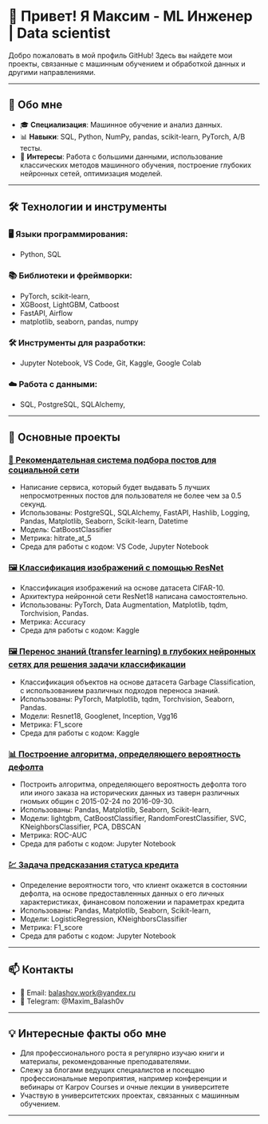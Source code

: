 # 👋 Привет! Я Максим - ML Инженер | Data scientist

Добро пожаловать в мой профиль GitHub! Здесь вы найдете мои проекты, связанные с машинным обучением и обработкой данных и другими направлениями.

---

## 🚀 Обо мне

- 🎓 **Специализация**: Машинное обучение и анализ данных.
- 📊 **Навыки**: SQL, Python, NumPy, pandas, scikit-learn, PyTorch, A/B тесты.
- 🎯 **Интересы**: Работа с большими данными, использование классических методов машинного обучения, построение глубоких нейронных сетей, оптимизация моделей.


---

## 🛠 Технологии и инструменты

### 🖥 Языки программирования:
- Python, SQL

### 📚 Библиотеки и фреймворки:
- PyTorch, scikit-learn, 
- XGBoost, LightGBM, Catboost
- FastAPI, Airflow
- matplotlib, seaborn, pandas, numpy

### 🛠 Инструменты для разработки:
- Jupyter Notebook, VS Code, Git, Kaggle, Google Colab

### ☁️ Работа с данными:
- SQL, PostgreSQL, SQLAlchemy,  
---

## 📂 Основные проекты

  
### [📱 Рекомендательная система подбора постов для социальной сети](https://github.com/bal-max/Post-recommendations)
- Написание сервиса, который будет выдавать 5 лучших непросмотренных постов для пользователя не более чем за 0.5 секунд.
- Использованы: PostgreSQL, SQLAlchemy, FastAPI, Hashlib, Logging, Pandas, Matplotlib, Seaborn, Scikit-learn, Datetime
- Модель: CatBoostClassifier
- Метрика: hitrate_at_5 
- Cреда для работы с кодом: VS Code, Jupyter Notebook

### [🖼️ Классификация изображений с помощью ResNet](https://github.com/bal-max/Lab_CNN)  
- Классификация изображений на основе датасета CIFAR-10.  
- Архитектура нейронной сети ResNet18 написана самостоятельно.  
- Использованы: PyTorch, Data Augmentation, Matplotlib, tqdm, Torchvision, Pandas.
- Метрика: Accuracy
- Cреда для работы с кодом: Kaggle

### [🖼️ Перенос знаний (transfer learning) в глубоких нейронных сетях для решения задачи классификации](https://github.com/bal-max/Lab_transfer_learning)
- Классификация объектов на основе датасета Garbage Classification, с использованием различных подходов переноса знаний.
- Использованы: PyTorch, Matplotlib, tqdm, Torchvision, Seaborn, Pandas.
- Модели: Resnet18, Googlenet, Inception, Vgg16
- Метрика: F1_score
- Cреда для работы с кодом: Kaggle

### [📊 Построение алгоритма, определяющего вероятность дефолта](https://github.com/bal-max/Gnome-orders)
- Построить алгоритма, определяющего вероятность дефолта того или иного заказа на исторических данных из таверн различных гномьих общин с 2015-02-24 по 2016-09-30.
- Использованы: Pandas, Matplotlib, Seaborn, Scikit-learn, 
- Модели: lightgbm, CatBoostClassifier, RandomForestClassifier, SVC, KNeighborsClassifier, PCA, DBSCAN
- Метрика: ROC-AUC
- Cреда для работы с кодом: Jupyter Notebook
 
### [💹 Задача предсказания статуса кредита](https://github.com/bal-max/ML-credit-risk)
- Определение вероятности того, что клиент окажется в состоянии дефолта, на основе предоставленных данных о его личных характеристиках, финансовом положении и параметрах кредита
- Использованы: Pandas, Matplotlib, Seaborn, Scikit-learn, 
- Модели: LogisticRegression, KNeighborsClassifier
- Метрика: F1_score
- Cреда для работы с кодом: Jupyter Notebook

---

## 📫 Контакты

- 📧 Email: balashov.work@yandex.ru
- 📮 Telegram: @Maxim_Balash0v

---

## 💡 Интересные факты обо мне
- Для профессионального роста я регулярно изучаю книги и материалы, рекомендованные преподавателями.
-  Слежу за блогами ведущих специалистов и посещаю профессиональные мероприятия, например конференции и вебинары от Karpov Courses и очные лекции в университете
- Участвую в университетских проектах, связанных с машинным обучением.

---

